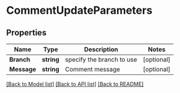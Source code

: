 # CommentUpdateParameters

## Properties

Name | Type | Description | Notes
------------ | ------------- | ------------- | -------------
**Branch** | **string** | specify the branch to use | [optional] 
**Message** | **string** | Comment message | [optional] 

[[Back to Model list]](../README.md#documentation-for-models) [[Back to API list]](../README.md#documentation-for-api-endpoints) [[Back to README]](../README.md)


